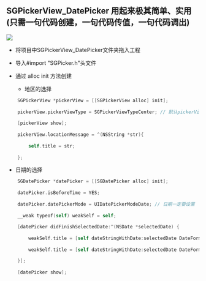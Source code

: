 ## SGPickerView_DatePicker 用起来极其简单、实用(只需一句代码创建，一句代码传值，一句代码调出)

![](https://github.com/kingsic/SGPickerView_DatePicker/raw/master/Gif/sorgle.gif) 

* 将项目中SGPickerView_DatePicker文件夹拖入工程

* 导入#import "SGPicker.h"头文件

* 通过 alloc init 方法创建

    * 地区的选择
```Objective-C
    SGPickerView *pickerView = [[SGPickerView alloc] init];
    
    pickerView.pickerViewType = SGPickerViewTypeCenter; // 默认pickerViewType为SGPickerViewTypeBottom
    
    [pickerView show];
    
    pickerView.locationMessage = ^(NSString *str){
    
        self.title = str;
    
    };
```

   * 日期的选择
```Objective-C
    SGDatePicker *datePicker = [[SGDatePicker alloc] init];
    
    datePicker.isBeforeTime = YES; 
    
    datePicker.datePickerMode = UIDatePickerModeDate; // 日期一定要设置
    
    __weak typeof(self) weakSelf = self;
    
    [datePicker didFinishSelectedDate:^(NSDate *selectedDate) {
    
        weakSelf.title = [self dateStringWithDate:selectedDate DateFormat:@"yyyy年MM月dd日"]; // 日期设置
        
        weakSelf.title = [self dateStringWithDate:selectedDate DateFormat:@"MM月dd日 HH:mm"]; // 时间设置

    }];
    
    [datePicker show];
```


